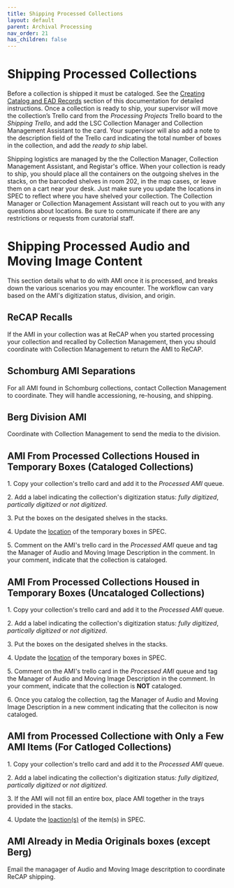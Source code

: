 ```yaml
---
title: Shipping Processed Collections
layout: default
parent: Archival Processing
nav_order: 21
has_children: false
---
```

# Shipping Processed Collections
Before a collection is shipped it must be cataloged. See the [Creating Catalog and EAD Records](/Creating-Catalog-and-EAD-Records.md) section of this documentation for detailed instructions. Once a collection is ready to ship, your supervisor will move the collection’s Trello card from the _Processing Projects_ Trello board to the _Shipping Trello_, and add the LSC Collection Manager and Collection Management Assistant to the card. Your supervisor will also add a note to the description field of the Trello card indicating the total number of boxes in the collection, and add the _ready to ship_ label.

Shipping logistics are managed by the the Collection Manager, Collection Management Assistant, and Registar's office. When your collection is ready to ship, you should place all the containers on the outgoing shelves in the stacks, on the barcoded shelves in room 202, in the map cases, or leave them on a cart near your desk. Just make sure you update the locations in SPEC to reflect where you have shelved your collection. The Collection Manager or Collection Management Assistant will reach out to you with any questions about locations. Be sure to communicate if there are any restrictions or requests from curatorial staff.

# Shipping Processed Audio and Moving Image Content
This section details what to do with AMI once it is processed, and breaks down the various scenarios you may encounter. The workflow can vary based on the AMI's digitization status, division, and origin. 

## ReCAP Recalls 
If the AMI in your collection was at ReCAP when you started processing your collection and recalled by Collection Management, then you should coordinate with Collection Management to return the AMI to ReCAP. 

## Schomburg AMI Separations
For all AMI found in Schomburg collections, contact Collection Management to coordinate. They will handle accessioning, re-housing, and shipping. 

## Berg Division AMI
Coordinate with Collection Management to send the media to the division.

## AMI From Processed Collections Housed in Temporary Boxes (Cataloged Collections)
1\. Copy your collection's trello card and add it to the _Processed AMI_ queue. 

2\. Add a label indicating the collection's digitization status: _fully digitized_, _partically digitized_ or _not digitized_.

3\. Put the boxes on the desigated shelves in the stacks.

4\. Update the [location](/Location_Management.md) of the temporary boxes in SPEC. 

5\. Comment on the AMI's trello card in the _Processed AMI_ queue and tag the Manager of Audio and Moving Image Description in the comment. In your comment, indicate that the collection is cataloged.

## AMI From Processed Collections Housed in Temporary Boxes (Uncataloged Collections)
1\. Copy your collection's trello card and add it to the _Processed AMI_ queue. 

2\. Add a label indicating the collection's digitization status: _fully digitized_, _partically digitized_ or _not digitized_.

3\. Put the boxes on the desigated shelves in the stacks.

4\. Update the [location](/Location_Management.md) of the temporary boxes in SPEC. 

5\. Comment on the AMI's trello card in the _Processed AMI_ queue and tag the Manager of Audio and Moving Image Description in the comment. In your comment, indicate that the collection is **NOT** cataloged.

6\. Once you catalog the collection, tag the Manager of Audio and Moving Image Description in a new comment indicating that the colleciton is now cataloged. 

## AMI from Processed Collectione with Only a Few AMI Items (For Catloged Collections)
1\. Copy your collection's trello card and add it to the _Processed AMI_ queue. 

2\. Add a label indicating the collection's digitization status: _fully digitized_, _partically digitized_ or _not digitized_.

3\. If the AMI will not fill an entire box, place AMI together in the trays provided in the stacks.

4\. Update the [loaction(s)](/Location_Management.md) of the item(s) in SPEC.

## AMI Already in Media Originals boxes (except Berg)
Email the managager of Audio and Moving Image descritption to coordinate ReCAP shipping.